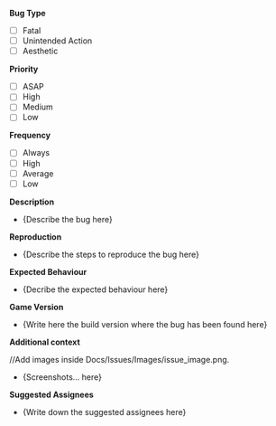 **Bug Type**

- [ ] Fatal
- [ ] Unintended Action
- [ ] Aesthetic

**Priority**

- [ ] ASAP
- [ ] High
- [ ] Medium
- [ ] Low

**Frequency**

- [ ] Always
- [ ] High
- [ ] Average
- [ ] Low

**Description**

- {Describe the bug here}

**Reproduction**

- {Describe the steps to reproduce the bug here}

**Expected Behaviour**

- {Decribe the expected behaviour here}

**Game Version**

- {Write here the build version where the bug has been found here}

**Additional context**

//Add images inside Docs/Issues/Images/issue_image.png.
- {Screenshots... here}

**Suggested Assignees**

- {Write down the suggested assignees here}


